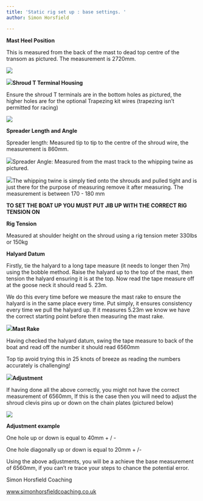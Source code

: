 ```yaml
---
title: 'Static rig set up : base settings. '
author: Simon Horsfield

---
```

**Mast Heel Position**

This is measured from the back of the mast to dead top centre of the transom as pictured. The measurement is 2720mm.

![](/uploads/2021/02/03/1.png)

![](/uploads/2021/02/03/2.jpg)**Shroud T Terminal Housing**

Ensure the shroud T terminals are in the bottom holes as pictured, the higher holes are for the optional Trapezing kit wires (trapezing isn’t permitted for racing)

![](/uploads/2021/02/03/3.jpg)

**Spreader Length and Angle**

Spreader length: Measured tip to tip to the centre of the shroud wire, the measurement is 860mm.

![](/uploads/2021/02/03/4.jpg)Spreader Angle: Measured from the mast track to the whipping twine as pictured.

![](/uploads/2021/02/03/5.jpg)The whipping twine is simply tied onto the shrouds and pulled tight and is just there for the purpose of measuring remove it after measuring. The measurement is between 170 - 180 mm

**TO SET THE BOAT UP YOU MUST PUT JIB UP WITH THE CORRECT RIG TENSION ON**

**Rig Tension**

Measured at shoulder height on the shroud using a rig tension meter 330lbs or 150kg

**Halyard Datum**

Firstly, tie the halyard to a long tape measure (it needs to longer then 7m) using the bobble method. Raise the halyard up to the top of the mast, then tension the halyard ensuring it is at the top. Now read the tape measure off at the goose neck it should read 5. 23m.

We do this every time before we measure the mast rake to ensure the halyard is in the same place every time. Put simply, it ensures consistency every time we pull the halyard up. If it measures 5.23m we know we have the correct starting point before then measuring the mast rake.

![](/uploads/2021/02/03/7.jpg)**Mast Rake**

Having checked the halyard datum, swing the tape measure to back of the boat and read off the number it should read 6560mm

Top tip avoid trying this in 25 knots of breeze as reading the numbers accurately is challenging!

![](/uploads/2021/02/03/8.jpg)**Adjustment**

If having done all the above correctly, you might not have the correct measurement of 6560mm, If this is the case then you will need to adjust the shroud clevis pins up or down on the chain plates (pictured below)

![](/uploads/2021/02/03/9.jpg)

**Adjustment example**

One hole up or down is equal to 40mm + / -

One hole diagonally up or down is equal to 20mm + /-

Using the above adjustments, you will be a achieve the base measurement of 6560mm, if you can’t re trace your steps to chance the potential error.

Simon Horsfield Coaching

www.simonhorsfieldcoaching.co.uk